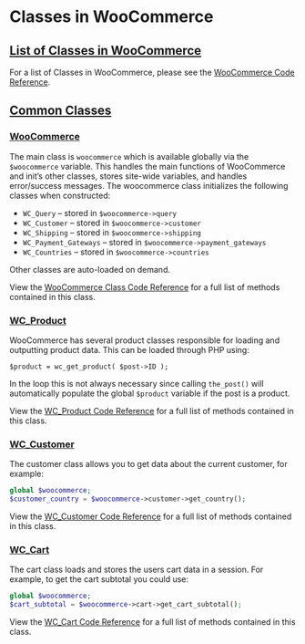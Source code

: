 
# Classes in WooCommerce

## [List of Classes in WooCommerce](https://github.com/woocommerce/woocommerce/blob/trunk/docs/extension-development/class-reference#section-1)

For a list of Classes in WooCommerce, please see the [WooCommerce Code Reference](https://woocommerce.github.io/code-reference/packages/WooCommerce-Classes.html).

## [Common Classes](https://github.com/woocommerce/woocommerce/blob/trunk/docs/extension-development/class-reference#section-2)

### [WooCommerce](https://github.com/woocommerce/woocommerce/blob/trunk/docs/extension-development/class-reference#section-3)

The main class is `woocommerce` which is available globally via the `$woocommerce` variable. This handles the main functions of WooCommerce and init’s other classes, stores site-wide variables, and handles error/success messages. The woocommerce class initializes the following classes when constructed:

-   `WC_Query` – stored in `$woocommerce->query`
-   `WC_Customer` – stored in `$woocommerce->customer`
-   `WC_Shipping` – stored in `$woocommerce->shipping`
-   `WC_Payment_Gateways` – stored in `$woocommerce->payment_gateways`
-   `WC_Countries` – stored in `$woocommerce->countries`

Other classes are auto-loaded on demand.

View the [WooCommerce Class Code Reference](https://woocommerce.github.io/code-reference/classes/WooCommerce.html) for a full list of methods contained in this class.

### [WC_Product](https://github.com/woocommerce/woocommerce/blob/trunk/docs/extension-development/class-reference#section-4)

WooCommerce has several product classes responsible for loading and outputting product data. This can be loaded through PHP using:

`$product = wc_get_product( $post->ID );`

In the loop this is not always necessary since calling  `the_post()` will automatically populate the global  `$product` variable if the post is a product.

View the [WC_Product Code Reference](https://woocommerce.github.io/code-reference/classes/WC-Product.html) for a full list of methods contained in this class.

### [WC_Customer](https://github.com/woocommerce/woocommerce/blob/trunk/docs/extension-development/class-reference#section-5)

The customer class allows you to get data about the current customer, for example:

```php
global $woocommerce;
$customer_country = $woocommerce->customer->get_country();
```

View the [WC_Customer Code Reference](https://woocommerce.github.io/code-reference/classes/WC-Customer.html) for a full list of methods contained in this class.

### [WC_Cart](https://github.com/woocommerce/woocommerce/blob/trunk/docs/extension-development/class-reference#section-6)

The cart class loads and stores the users cart data in a session. For example, to get the cart subtotal you could use:

```php
global $woocommerce;
$cart_subtotal = $woocommerce->cart->get_cart_subtotal();
```

View the [WC_Cart Code Reference](https://woocommerce.github.io/code-reference/classes/WC-Cart.html) for a full list of methods contained in this class.
